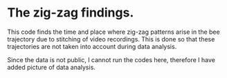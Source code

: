 # The zig-zag findings.
This code finds the time and place where zig-zag patterns arise in the bee trajectory due to stitching of video recordings. 
This is done so that these trajectories are not taken into account during data analysis.

Since the data is not public, I cannot run the codes here, therefore I have added picture of data analysis.
